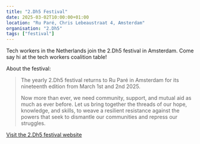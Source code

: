 ```yaml
---
title: "2.Dh5 Festival"
date: 2025-03-02T10:00:00+01:00
location: "Ru Paré, Chris Lebeaustraat 4, Amsterdam"
organisation: "2.Dh5"
tags: ["festival"]
---
```


Tech workers in the Netherlands join the 2.Dh5 festival in Amsterdam. Come say hi at the tech workers coalition table!

About the festival:

> The yearly 2.Dh5 festival returns to Ru Paré in Amsterdam for its nineteenth edition from March 1st and 2nd 2025.
>
> Now more than ever, we need community, support, and mutual aid as much as ever before. Let us bring together the threads of our hope, knowledge, and skills, to weave a resilient resistance against the powers that seek to dismantle our communities and repress our struggles.

[Visit the 2.Dh5 festival website](https://www.2dh5.nl/en/)
